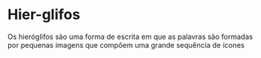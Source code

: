 # Hier-glifos
Os hieróglifos são uma forma de escrita em que as palavras são formadas por pequenas imagens que compõem uma grande sequência de ícones
